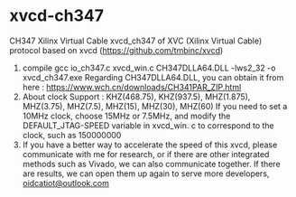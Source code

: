 # xvcd-ch347
 CH347 Xilinx Virtual Cable
 xvcd_ch347 of XVC (Xilinx Virtual Cable) protocol based on xvcd (https://github.com/tmbinc/xvcd) 
 1. compile
    gcc io_ch347.c xvcd_win.c CH347DLLA64.DLL -lws2_32 -o xvcd_ch347.exe
    Regarding CH347DLLA64.DLL, you can obtain it from here : https://www.wch.cn/downloads/CH341PAR_ZIP.html
 2. About clock
    Support : KHZ(468.75), KHZ(937.5), MHZ(1.875), MHZ(3.75), MHZ(7.5), MHZ(15), MHZ(30), MHZ(60)
    If you need to set a 10MHz clock, choose 15MHz or 7.5MHz, and modify the DEFAULT_JTAG-SPEED variable in xvcd_win. c to correspond to the clock, such as 150000000
 3. If you have a better way to accelerate the speed of this xvcd, please communicate with me for research, or if there are other integrated methods such as Vivado, we can also communicate together. If there are results, we can open them up again to serve more developers, oidcatiot@outlook.com
